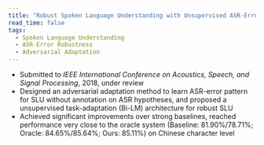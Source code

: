 ```yaml
---
title: "Robust Spoken Language Understanding with Unsupervised ASR-Error Adaptation"
read_time: false
tags:
  - Spoken Language Understanding
  - ASR-Error Robustness
  - Adversarial Adaptation
---
```


* Submitted to *IEEE International Conference on Acoustics, Speech, and Signal Processing*, 2018, under review
* Designed an adversarial adaptation method to learn ASR-error pattern for SLU without annotation on ASR hypotheses, and proposed a unsupervised task-adaptation (Bi-LM) architecture for robust SLU
* Achieved significant improvements over strong baselines, reached performance very close to the oracle system (Baseline: 81.90%/78.71%; Oracle: 84.65%/85.64%; Ours: 85.11%) on Chinese character level
